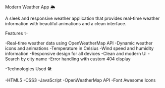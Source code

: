 Modern Weather App 🌦️

A sleek and responsive weather application that provides real-time weather information with beautiful animations and a clean interface.

Features ✨

-Real-time weather data using OpenWeatherMap API
-Dynamic weather icons and animations
-Temperature in Celsius
-Wind speed and humidity information
-Responsive design for all devices
-Clean and modern UI
-Search by city name
-Error handling with custom 404 display

-Technologies Used 🛠️

-HTML5
-CSS3
-JavaScript
-OpenWeatherMap API
-Font Awesome Icons
